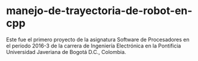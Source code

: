 # manejo-de-trayectoria-de-robot-en-cpp
Este fue el primero proyecto de la asignatura Software de Procesadores en el periodo 2016-3 de la carrera de Ingeniería Electrónica en la Pontificia Universidad Javeriana de Bogotá D.C., Colombia. 
